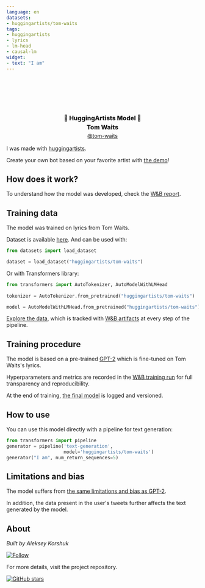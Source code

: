 ```yaml
---
language: en
datasets:
- huggingartists/tom-waits
tags:
- huggingartists
- lyrics
- lm-head
- causal-lm
widget:
- text: "I am"
---
```


<div class="inline-flex flex-col" style="line-height: 1.5;">
    <div class="flex">
        <div
			style="display:DISPLAY_1; margin-left: auto; margin-right: auto; width: 92px; height:92px; border-radius: 50%; background-size: cover; background-image: url(&#39;https://images.genius.com/505d2d5d1d43304dca446fd2e788a0f8.750x750x1.jpg&#39;)">
        </div>
    </div>
    <div style="text-align: center; margin-top: 3px; font-size: 16px; font-weight: 800">🤖 HuggingArtists Model 🤖</div>
    <div style="text-align: center; font-size: 16px; font-weight: 800">Tom Waits</div>
    <a href="https://genius.com/artists/tom-waits">
    	<div style="text-align: center; font-size: 14px;">@tom-waits</div>
    </a>
</div>

I was made with [huggingartists](https://github.com/AlekseyKorshuk/huggingartists).

Create your own bot based on your favorite artist with [the demo](https://colab.research.google.com/github/AlekseyKorshuk/huggingartists/blob/master/huggingartists-demo.ipynb)!

## How does it work?

To understand how the model was developed, check the [W&B report](https://wandb.ai/huggingartists/huggingartists/reportlist).

## Training data

The model was trained on lyrics from Tom Waits.

Dataset is available [here](https://huggingface.co/datasets/huggingartists/tom-waits).
And can be used with:

```python
from datasets import load_dataset

dataset = load_dataset("huggingartists/tom-waits")
```

Or with Transformers library:

```python
from transformers import AutoTokenizer, AutoModelWithLMHead
  
tokenizer = AutoTokenizer.from_pretrained("huggingartists/tom-waits")

model = AutoModelWithLMHead.from_pretrained("huggingartists/tom-waits")
```

[Explore the data](https://wandb.ai/huggingartists/huggingartists/runs/216zw2jw/artifacts), which is tracked with [W&B artifacts](https://docs.wandb.com/artifacts) at every step of the pipeline.

## Training procedure

The model is based on a pre-trained [GPT-2](https://huggingface.co/gpt2) which is fine-tuned on Tom Waits's lyrics.

Hyperparameters and metrics are recorded in the [W&B training run](https://wandb.ai/huggingartists/huggingartists/runs/16iei9vt) for full transparency and reproducibility.

At the end of training, [the final model](https://wandb.ai/huggingartists/huggingartists/runs/16iei9vt/artifacts) is logged and versioned.

## How to use

You can use this model directly with a pipeline for text generation:

```python
from transformers import pipeline
generator = pipeline('text-generation',
                     model='huggingartists/tom-waits')
generator("I am", num_return_sequences=5)
```

## Limitations and bias

The model suffers from [the same limitations and bias as GPT-2](https://huggingface.co/gpt2#limitations-and-bias).

In addition, the data present in the user's tweets further affects the text generated by the model.

## About

*Built by Aleksey Korshuk*

[![Follow](https://img.shields.io/github/followers/AlekseyKorshuk?style=social)](https://github.com/AlekseyKorshuk)

For more details, visit the project repository.

[![GitHub stars](https://img.shields.io/github/stars/AlekseyKorshuk/huggingartists?style=social)](https://github.com/AlekseyKorshuk/huggingartists)

